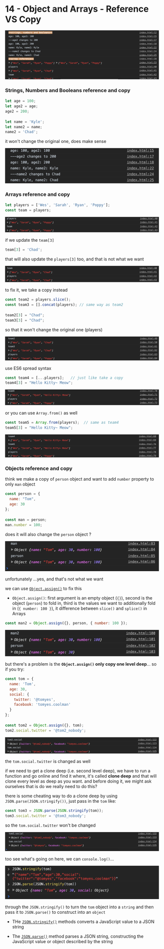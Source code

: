 # 14 - Object and Arrays - Reference VS Copy

![](images/14_00.png)

### Strings, Numbers and Booleans reference and copy

```js
let age = 100;
let age2 = age;
age2 = 200;

let name = 'Kyle';
let name2 = name;
name2 = 'Chad';
```

it won't change the original one, does make sense

![](images/14_01.png)

### Arrays reference and copy

```js
let players = ['Wes', 'Sarah', 'Ryan', 'Poppy'];
const team = players;
```

![](images/14_02.png)

if we update the `team[3]`

```js
team[3] = 'Chad';
```

that will also update the `players[3]` too, and that is not what we want

![](images/14_03.png)

to fix it, we take a copy instead

```js
const team2 = players.slice();
const team3 = [].concat(players); // same way as team2

team2[3] = "Chad";
team3[3] = "Chad";
```

so that it won't change the original one (players)

![](images/14_04.png)

use ES6 spread syntax

```js
const team4 = [...players];   // just like take a copy
team4[3] = "Hello Kitty~ Meow";
```

![](images/14_05.png)

or you can use `Array.from()` as well

```js
const team5 = Array.from(players);  // same as team4
team5[3] = "Hello Kitty~ Meow";
```

![](images/14_06.png)

### Objects reference and copy

think we make a copy of `person` object and want to add `number` property to only `man` object

```js
const person = {
  name: "Tom",
  age: 30
};

const man = person;
man.number = 100;
```

does it will also change the `person` object ?

![](images/14_07.png)

unfortunately ...yes, and that's not what we want

we can use [`Object.assign()`](https://developer.mozilla.org/en-US/docs/Web/JavaScript/Reference/Global_Objects/Object/assign) to fix this

- `Object.assign()`: first argument is an empty object (`{}`), second is the object (`person`) to fold in, third is the values we want to additionally fold in (`{ number: 100 }`), it difference between `slice()` and `splice()` in Arrays

```js
const man2 = Object.assign({}, person, { number: 100 });
```

![](images/14_08.png)

but there's a problem is the **`Object.assign()` only copy one level deep**... so if you try:

```js
const tom = {
  name: 'Tom',
  age: 30,
  social: {
    twitter: '@tomyes',
    facebook: 'tomyes.coolman'
  }
};

const tom2 = Object.assign({}, tom);
tom2.social.twitter = '@tom2_nobody';
```

![](images/14_09.png)

the `tom.social.twitter` is changed as well

if we need to get a clone deep (i.e. second level deep), we have to run a function and go online and find it where, it's called **clone deep** and that will clone every level as deep as you want. and before doing it, we might ask ourselves that is do we really need to do this?

there is some cheating way to do a clone deep by using `JSON.parse(JSON.stringify())`, just pass in the `tom` like:

```js
const tom3 = JSON.parse(JSON.stringify(tom));
tom3.social.twitter = '@tom3_nobody';
```

so the `tom.social.twitter` won't be changed

![](images/14_10.png)

too see what's going on here, we can `console.log()`...

![](images/14_11.png)

through the `JSON.stringify()` to turn the `tom` object into a `string` and then pass it to `JSON.parse()` to construct into an `object`

- THe [`JSON.stringify()`](https://developer.mozilla.org/en-US/docs/Web/JavaScript/Reference/Global_Objects/JSON/stringify) methods converts a JavaScript value to a JSON string

- The [`JSON.parse()`](https://developer.mozilla.org/en-US/docs/Web/JavaScript/Reference/Global_Objects/JSON/parse) method parses a JSON string, constructing the JavaScript value or object described by the string

